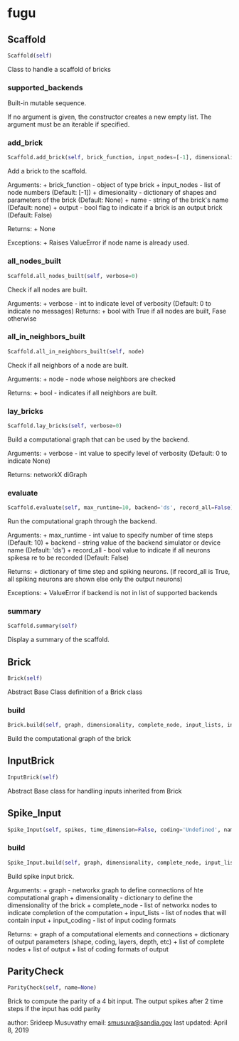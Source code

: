 # fugu

## Scaffold
```python
Scaffold(self)
```
Class to handle a scaffold of bricks
### supported_backends
Built-in mutable sequence.

If no argument is given, the constructor creates a new empty list.
The argument must be an iterable if specified.
### add_brick
```python
Scaffold.add_brick(self, brick_function, input_nodes=[-1], dimensionality=None, name=None, output=False)
```

Add a brick to the scaffold.

Arguments:
    + brick_function - object of type brick
    + input_nodes - list of node numbers (Default: [-1])
    + dimesionality -  dictionary of shapes and parameters of the brick (Default: None)
    + name - string of the brick's name (Default: none)
    + output - bool flag to indicate if a brick is an output brick (Default: False)

Returns:
    + None

Exceptions:
    + Raises ValueError if node name is already used.

### all_nodes_built
```python
Scaffold.all_nodes_built(self, verbose=0)
```

Check if all nodes are built.

Arguments:
    + verbose - int to indicate level of verbosity (Default: 0 to indicate no messages)
Returns:
    + bool with True if all nodes are built, Fase otherwise

### all_in_neighbors_built
```python
Scaffold.all_in_neighbors_built(self, node)
```

Check if all neighbors of a node are built.

Arguments:
    + node - node whose neighbors are checked

Returns:
    + bool - indicates if all neighbors are built.

### lay_bricks
```python
Scaffold.lay_bricks(self, verbose=0)
```

Build a computational graph that can be used by the backend.

Arguments:
    + verbose - int value to specify level of verbosity (Default: 0 to indicate None)

Returns:
    networkX diGraph

### evaluate
```python
Scaffold.evaluate(self, max_runtime=10, backend='ds', record_all=False)
```

Run the computational graph through the backend.

Arguments:
    + max_runtime - int value to specify number of time steps (Default: 10)
    + backend - string value of the backend simulator or device name (Default: 'ds')
    + record_all - bool value to indicate if all neurons spikesa re to be recorded (Default: False)

Returns:
    + dictionary of time step and spiking neurons. (if record_all is True, all spiking neurons are shown
    else only the output neurons)

Exceptions:
    + ValueError if backend is not in list of supported backends

### summary
```python
Scaffold.summary(self)
```

Display a summary of the scaffold.

## Brick
```python
Brick(self)
```
Abstract Base Class definition of a Brick class
### build
```python
Brick.build(self, graph, dimensionality, complete_node, input_lists, input_codings)
```
Build the computational graph of the brick
## InputBrick
```python
InputBrick(self)
```
Abstract Base class for handling inputs inherited from Brick
## Spike_Input
```python
Spike_Input(self, spikes, time_dimension=False, coding='Undefined', name=None)
```

### build
```python
Spike_Input.build(self, graph, dimensionality, complete_node, input_lists, input_codings)
```

Build spike input brick.

Arguments:
    + graph - networkx graph to define connections of hte computational graph
    + dimensionality - dictionary to define the dimensionality of the brick
    + complete_node - list of networkx nodes to indicate completion of the computation
    + input_lists - list of nodes that will contain input
    + input_coding - list of input coding formats

Returns:
    + graph of a computational elements and connections
    + dictionary of output parameters (shape, coding, layers, depth, etc)
    + list of complete nodes
    + list of output
    + list of coding formats of output

## ParityCheck
```python
ParityCheck(self, name=None)
```
Brick to compute the parity of a 4 bit input.
The output spikes after 2 time steps if the input has odd parity

author: Srideep Musuvathy
email: smusuva@sandia.gov
last updated: April 8, 2019
